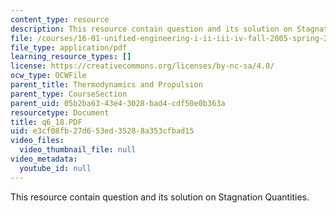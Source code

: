 ```yaml
---
content_type: resource
description: This resource contain question and its solution on Stagnation Quantities.
file: /courses/16-01-unified-engineering-i-ii-iii-iv-fall-2005-spring-2006/e3cf08fb27d653ed35288a353cfbad15_q6_18.PDF
file_type: application/pdf
learning_resource_types: []
license: https://creativecommons.org/licenses/by-nc-sa/4.0/
ocw_type: OCWFile
parent_title: Thermodynamics and Propulsion
parent_type: CourseSection
parent_uid: 05b2ba63-43e4-3028-bad4-cdf50e0b363a
resourcetype: Document
title: q6_18.PDF
uid: e3cf08fb-27d6-53ed-3528-8a353cfbad15
video_files:
  video_thumbnail_file: null
video_metadata:
  youtube_id: null
---
```

This resource contain question and its solution on Stagnation Quantities.